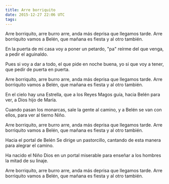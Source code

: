```yaml
---
title: Arre borriquito
date: 2015-12-27 22:06 UTC
tags:
---
```


Arre borriquito, arre burro arre,
anda más deprisa que llegamos tarde.
Arre borriquito vamos a Belén,
que mañana es fiesta
y al otro también.

En la puerta de mi casa
voy a poner un petardo,
"pa" reírme del que venga,
a pedir el aguinaldo.

Pues si voy a dar a todo,
el que pide en noche buena,
yo si que voy a tener,
que pedir de puerta en puerta.

Arre borriquito, arre burro arre,
anda más deprisa que llegamos tarde.
Arre borriquito vamos a Belén,
que mañana es fiesta
y al otro también.

En el cielo hay una Estrella,
que a los Reyes Magos guía,
hacia Belén para ver,
a Dios hijo de María.

Cuando pasan los monarcas,
sale la gente al camino,
y a Belén se van con ellos,
para ver al tierno Niño.

Arre borriquito, arre burro arre,
anda más deprisa que llegamos tarde.
Arre borriquito vamos a Belén,
que mañana es fiesta
y al otro también.

Hacia el portal de Belén
Se dirige un pastorcillo,
cantando de esta manera
para alegrar el camino.

Ha nacido el Niño Dios
en un portal miserable
para enseñar a los hombres
la mitad de su linaje.

Arre borriquito, arre burro arre,
anda más deprisa que llegamos tarde.
Arre borriquito vamos a Belén,
que mañana es fiesta
y al otro también.
